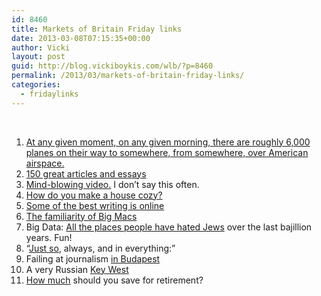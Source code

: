 ```yaml
---
id: 8460
title: Markets of Britain Friday links
date: 2013-03-08T07:15:35+00:00
author: Vicki
layout: post
guid: http://blog.vickiboykis.com/wlb/?p=8460
permalink: /2013/03/markets-of-britain-friday-links/
categories:
  - fridaylinks
---
```

&nbsp;

  1. <span style="line-height: 13px;"><a href="http://www.gq.com/news-politics/big-issues/200904/faa-traffic-air-airlines-new-york-la-guardia#ixzz2MwtOTsZl" target="_blank">At any given moment, on any given morning, there are roughly 6,000 planes on their way to somewhere, from somewhere, over American airspace.</a><br /> </span>
  2. <a href="http://tetw.tumblr.com/150_Great_Articles_and_Essays" target="_blank">150 great articles and essays</a>
  3. <a href="http://vimeo.com/18821259" target="_blank">Mind-blowing video.</a> I don&#8217;t say this often.
  4. <a href="http://www.stirrup-queens.com/2013/02/coziness/" target="_blank">How do you make a house cozy?</a>
  5. <a href="http://www.ft.com/intl/cms/s/2/009050e4-75ea-11e2-9891-00144feabdc0.html#axzz2L4axtkMZy" target="_blank">Some of the best writing is online</a>
  6. <a href="http://blazingbulgaria.wordpress.com/2012/07/24/the-comfort-of-familiarity-and-big-macs/" target="_blank">The familiarity of Big Macs</a>
  7. Big Data: <a href="http://www.wired.com/wiredscience/2013/03/the-long-data-of-european-jewish-expulsions/" target="_blank">All the places people have hated Jews</a> over the last bajillion years. Fun!
  8. &#8220;<a href="http://www.themigrantbookclub.com/2013/02/jacqueline-kennedy-and-nina.html" target="_blank">Just so</a>, always, and in everything:&#8221;
  9. Failing at journalism <a href="http://www.theawl.com/2013/02/travel-success-journalism-fail" target="_blank">in Budapest</a>
 10. A very Russian <a href="http://kcmeesha.com/2013/02/20/cruisers-guide-to-key-west/" target="_blank">Key West</a>
 11. <a href="http://corporette.com/2013/02/20/how-much-should-women-save-for-retirement/" target="_blank">How much</a> should you save for retirement?